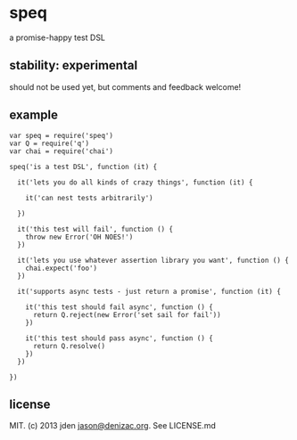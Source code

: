 # speq
a promise-happy test DSL

## stability: experimental
should not be used yet, but comments and feedback welcome!

## example

    var speq = require('speq')
    var Q = require('q')
    var chai = require('chai')

    speq('is a test DSL', function (it) {

      it('lets you do all kinds of crazy things', function (it) {

        it('can nest tests arbitrarily')

      })

      it('this test will fail', function () {
        throw new Error('OH NOES!')
      })

      it('lets you use whatever assertion library you want', function () {
        chai.expect('foo')
      })

      it('supports async tests - just return a promise', function (it) {

        it('this test should fail async', function () {
          return Q.reject(new Error('set sail for fail'))
        })

        it('this test should pass async', function () {
          return Q.resolve()
        })
      })

    })

## license

MIT. (c) 2013 jden <jason@denizac.org>. See LICENSE.md